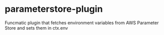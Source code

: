 # parameterstore-plugin
Funcmatic plugin that fetches environment variables from AWS Parameter Store and sets them in ctx.env
